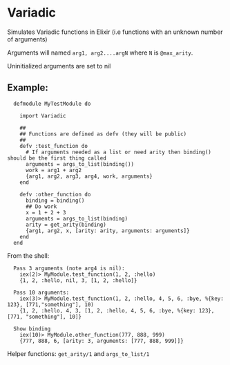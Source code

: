 # Variadic

Simulates Variadic functions in Elixir (i.e functions with an unknown number of arguments)

Arguments will named `arg1, arg2....argN` where `N` is `@max_arity`.

Uninitialized arguments are set to nil

## Example:

```
  defmodule MyTestModule do

    import Variadic

    ##
    ## Functions are defined as defv (they will be public)
    ##
    defv :test_function do
      # If arguments needed as a list or need arity then binding() should be the first thing called
      arguments = args_to_list(binding())
      work = arg1 + arg2
      {arg1, arg2, arg3, arg4, work, arguments}
    end

    defv :other_function do
      binding = binding()
      ## Do work
      x = 1 + 2 + 3
      arguments = args_to_list(binding)
      arity = get_arity(binding)
      {arg1, arg2, x, [arity: arity, arguments: arguments]}
    end
  end
```
From the shell:
```
  Pass 3 arguments (note arg4 is nil):
    iex(2)> MyModule.test_function(1, 2, :hello)
    {1, 2, :hello, nil, 3, [1, 2, :hello]}

  Pass 10 arguments:
    iex(3)> MyModule.test_function(1, 2, :hello, 4, 5, 6, :bye, %{key: 123}, [771,"something"], 10)
    {1, 2, :hello, 4, 3, [1, 2, :hello, 4, 5, 6, :bye, %{key: 123}, [771, "something"], 10]}

  Show binding
    iex(10)> MyModule.other_function(777, 888, 999)
    {777, 888, 6, [arity: 3, arguments: [777, 888, 999]]}
```

Helper functions: `get_arity/1` and `args_to_list/1`

